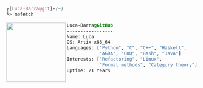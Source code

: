 

```css
┌[Luca-Barra@git]-(~)
└> mefetch
```
 

<div style="display:block;text-align:left"><img align="left" src="https://user-images.githubusercontent.com/56447720/215329483-0f7dcda1-71a7-495a-9097-2393af297636.png" border="0" style="width:156px;">
  
  ```css
  Luca-Barra@GitHub
  -----------------
  Name: Luca
  OS: Artix x86_64
  Languages: ["Python", "C", "C++", "Haskell",
              "AGDA", "COQ", "Bash", "Java"]
  Interests: ["Refactoring", "Linux",
              "Formal methods", "Category theory"]  
  Uptime: 21 Years
  ```
</div>





